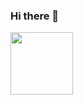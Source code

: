 ### Hi there 👋

<a href="[google.com](https://www.google.com/)" target="blank"><img align="center" src="https://img.icons8.com/color/344/telegram-app--v1.png" height="100" /></a>

<!--
**evgeniykravtsov/evgeniykravtsov** is a ✨ _special_ ✨ repository because its `README.md` (this file) appears on your GitHub profile.

Here are some ideas to get you started:

- 🔭 I’m currently working on ...
- 🌱 I’m currently learning ...
- 👯 I’m looking to collaborate on ...
- 🤔 I’m looking for help with ...
- 💬 Ask me about ...
- 📫 How to reach me: ...
- 😄 Pronouns: ...
- ⚡ Fun fact: ...
-->
